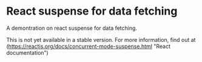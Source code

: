 # React suspense for data fetching
A demontration on react suspense for data fetching.

This is not yet available in a stable version. 
For more information, find out at (https://reactjs.org/docs/concurrent-mode-suspense.html "React documentation")
